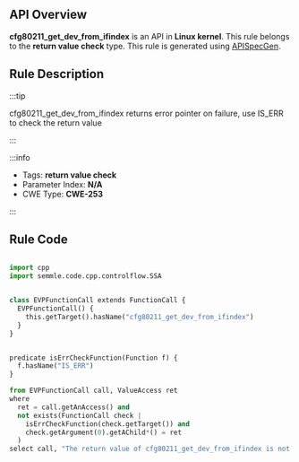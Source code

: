 ---
---


## API Overview
**cfg80211_get_dev_from_ifindex** is an API in **Linux kernel**. This rule belongs to the **return value check** type. This rule is generated using [APISpecGen](../../tools/APISpecGen).
## Rule Description

:::tip

cfg80211_get_dev_from_ifindex returns error pointer on failure, use IS_ERR to check the return value

:::

:::info

- Tags: **return value check**
- Parameter Index: **N/A**
- CWE Type: **CWE-253**

:::

## Rule Code
```python

import cpp
import semmle.code.cpp.controlflow.SSA


class EVPFunctionCall extends FunctionCall {
  EVPFunctionCall() {
    this.getTarget().hasName("cfg80211_get_dev_from_ifindex")
  }
}


predicate isErrCheckFunction(Function f) {
  f.hasName("IS_ERR") 
}

from EVPFunctionCall call, ValueAccess ret
where
  ret = call.getAnAccess() and
  not exists(FunctionCall check |
    isErrCheckFunction(check.getTarget()) and
    check.getArgument(0).getAChild*() = ret
  )
select call, "The return value of cfg80211_get_dev_from_ifindex is not checked with IS_ERR."
    
```
